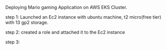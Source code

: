 Deploying Mario gaming Application on AWS EKS Cluster.

step 1: Launched an Ec2 instance with ubuntu machine, t2 micro(free tier) with 13 gp2 storage.

step 2: created a role and attached it to the Ec2 instance

step 3: 
